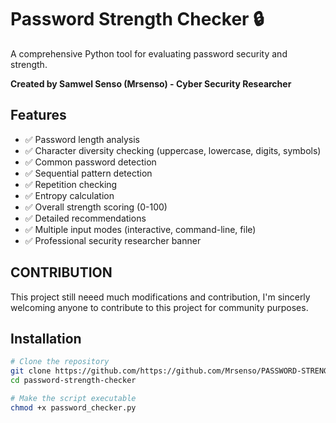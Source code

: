 # Password Strength Checker 🔒

A comprehensive Python tool for evaluating password security and strength.

**Created by Samwel Senso (Mrsenso) - Cyber Security Researcher**

## Features

- ✅ Password length analysis
- ✅ Character diversity checking (uppercase, lowercase, digits, symbols)
- ✅ Common password detection
- ✅ Sequential pattern detection
- ✅ Repetition checking
- ✅ Entropy calculation
- ✅ Overall strength scoring (0-100)
- ✅ Detailed recommendations
- ✅ Multiple input modes (interactive, command-line, file)
- ✅ Professional security researcher banner

## CONTRIBUTION
This project still neeed much modifications and contribution, I'm sincerly welcoming anyone to contribute to this project for community  purposes.

## Installation

```bash
# Clone the repository
git clone https://github.com/https://github.com/Mrsenso/PASSWORD-STRENGTH-TOOL.git
cd password-strength-checker

# Make the script executable
chmod +x password_checker.py
